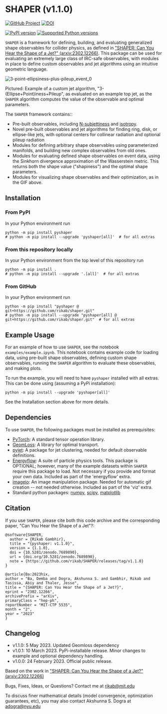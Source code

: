 # SHAPER (v1.1.0)

[![GitHub Project](https://img.shields.io/badge/GitHub--blue?style=social&logo=GitHub)](https://github.com/rikab/shaper)
[![DOI](https://zenodo.org/badge/DOI/10.5281/zenodo.7689890.svg)](https://doi.org/10.5281/zenodo.7689890)

[![PyPI version](https://img.shields.io/pypi/v/pyshaper.svg)](https://pypi.org/project/pyshaper/)
[![Supported Python versions](https://img.shields.io/pypi/pyversions/pyshaper.svg)](https://pypi.org/project/pyshaper/)

`SHAPER` is a framework for defining, building, and evaluating generalized shape observables for collider physics, as defined in ["SHAPER: Can You Hear the Shape of a Jet?" (arxiv:2302.12266)](https://arxiv.org/abs/2302.12266). This package can be used for evaluating an extremely large class of IRC-safe observables, with modules in place to define custom observables and jet algorithms using an intuitive geometric language.

![3-point-ellipsiness-plus-pileup_event_0](https://user-images.githubusercontent.com/78619093/221254441-36b3bcc4-65fc-4211-aaef-2332c5dd893e.gif)

Pictured: Example of a custom jet algorithm, "3-(Ellipse+Point)iness+Pileup", as evaluated on an example top jet, as the `SHAPER` algorithm computes the value of the observable and optimal parameters.

The `SHAPER` framework contains::

- Pre-built observables, including [N-subjettiness](https://inspirehep.net/literature/876746) and [isotropy](https://inspirehep.net/literature/1791220).
- Novel pre-built observables and jet algorithms for finding ring, disk, or ellipse-like jets, with optional centers for collinear radiation and optional pileup radiation
- Modules for defining arbitrary shape observables using parameterized manifolds, and building new complex observables from old ones.
- Modules for evaluating defined shape observables on event data, using the Sinkhorn divergence approximation of the Wasserstein metric. This returns both the shape value ("shapiness") and the optimal shape parameters.
- Modules for visualizing shape observables and their optimization, as in the GIF above.

## Installation

### From PyPI

In your Python environment run

```
python -m pip install pyshaper
# python -m pip install --upgrade 'pyshaper[all]'  # for all extras
```

### From this repository locally

In your Python environment from the top level of this repository run

```
python -m pip install .
# python -m pip install --upgrade '.[all]'  # for all extras
```

### From GitHub

In your Python environment run

```
python -m pip install "pyshaper @ git+https://github.com/rikab/shaper.git"
# python -m pip install --upgrade "pyshaper[all] @ git+https://github.com/rikab/shaper.git"  # for all extras
```

## Example Usage

For an example of how to use `SHAPER`, see the notebook `examples/example.ipynb`. This notebook contains example code for loading data, using pre-built shape observables, defining custom shape observables, running the `SHAPER` algorithm to evaluate these observables, and making plots.

To run the example, you will need to have `pyshaper` installed with all extras. This can be done using (assuming a PyPi installation):

```
python -m pip install --upgrade 'pyshaper[all]'
```

See the Installation section above for more details.

## Dependencies

To use `SHAPER`, the following packages must be installed as prerequisites:

- [PyTorch](https://github.com/pytorch/pytorch): A standard tensor operation library.
- [GeomLoss](https://www.kernel-operations.io/geomloss/): A library for optimal transport.
- [pyjet](https://github.com/scikit-hep/pyjet): A package for jet clustering, needed for default observable definitions.
- [Energyflow](https://energyflow.network/): A suite of particle physics tools. This package is OPTIONAL; however, many of the example datasets within `SHAPER` require this package to load. Not necessary if you provide and format your own data. Included as part of the 'energyflow' extra.
- [imageio](https://pypi.org/project/imageio/): An image manipulation package. Needed for automatic gif creation -- not needed otherwise. Included as part of the 'viz' extra.
- Standard python packages: [numpy](https://numpy.org/), [scipy](https://scipy.org/), [matplotlib](https://matplotlib.org/)

## Citation

If you use `SHAPER`, please cite both this code archive and the corresponding paper, "Can You Hear the Shape of a Jet"?:

    @software{SHAPER,
      author = {Rikab Gambhir},
      title = "{pyshaper: v1.1.0}",
      version = {1.1.0},
      doi = {10.5281/zenodo.7689890},
      url = {doi.org/10.5281/zenodo.7689890},
      note = {https://github.com/rikab/SHAPER/releases/tag/v1.1.0}
    }

    @article{Ba:2023hix,
    author = "Ba, Demba and Dogra, Akshunna S. and Gambhir, Rikab and Tasissa, Abiy and Thaler, Jesse",
    title = "{SHAPER: Can You Hear the Shape of a Jet?}",
    eprint = "2302.12266",
    archivePrefix = "arXiv",
    primaryClass = "hep-ph",
    reportNumber = "MIT-CTP 5535",
    month = "2",
    year = "2023"
    }

## Changelog

- v1.1.0: 5 May 2023. Updated Geomloss dependency
- v1.0.1: 10 March 2023. PyPi-installable release. Minor changes to example and optional dependency handling.
- v1.0.0: 24 February 2023. Official public release.

Based on the work in ["SHAPER: Can You Hear the Shape of a Jet?" (arxiv:2302.12266)](https://arxiv.org/abs/2302.12266)

Bugs, Fixes, Ideas, or Questions? Contact me at rikab@mit.edu

To discuss finer mathematical details (model convergence, optimization guarantees, etc), you may also contact Akshunna S. Dogra at adogra@nyu.edu

